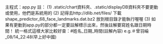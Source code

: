 主程式：app.py
註：
(1) .static/chart資料夾、.static/displayDB資料夾不要更動或使用，他們是系統用的
(2) 記得去http://dlib.net/files/ 下載shape_predictor_68_face_landmarks.dat.bz2 放到根目錄才能執行喔喔
(3) 如果有更動到app.py的部分都一定要註解標示出來，然後註解要寫姓名跟日期時間！
    統一格式這樣大家比較好查：#姓名_日期_時間(註解內容) e.g.＃曾羽崘_08/14_22:48(早上好中國)
